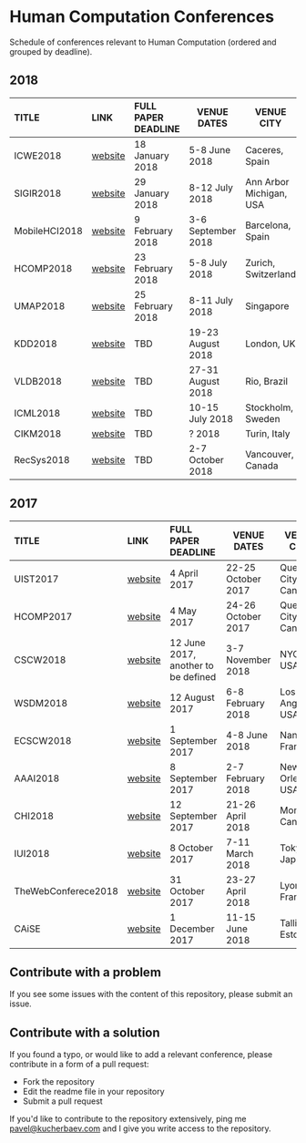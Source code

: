 # Human Computation Conferences

Schedule of conferences relevant to Human Computation (ordered and grouped by deadline). 
## 2018
|         TITLE        |       LINK       | FULL PAPER DEADLINE | VENUE DATES | VENUE CITY |
|:-------------------------|:----------------|:-------------------|---------|---------|
| ICWE2018 | [website](http://icwe2018.webengineering.org)  | 18 January 2018  | 5-8 June 2018 | Caceres, Spain |
| SIGIR2018 | [website](http://sigir.org/sigir2018/)  | 29 January 2018  | 8-12 July 2018 | Ann Arbor Michigan, USA |
| MobileHCI2018 | [website](http://mobilehci.acm.org/2018/)  | 9 February 2018  | 3-6 September 2018 | Barcelona, Spain |
| HCOMP2018 | [website](https://humancomputation.com/)  | 23 February 2018  | 5-8 July 2018 | Zurich, Switzerland |
| UMAP2018 | [website](http://www.um.org/umap2018/important-dates/)  | 25 February 2018  | 8-11 July 2018 | Singapore |
| KDD2018 | [website](http://www.kdd.org/kdd2018/) | TBD   | 19-23 August 2018 | London, UK |
| VLDB2018 | [website](http://vldb2018.lncc.br) | TBD   | 27-31 August 2018 | Rio, Brazil |
| ICML2018 | [website](http://www.wikicfp.com/cfp/servlet/event.showcfp?eventid=67105&copyownerid=2)   | TBD | 10-15 July 2018 | Stockholm, Sweden |
| CIKM2018 | [website](http://www.cikm2018.units.it) | TBD   | ? 2018 | Turin, Italy |
| RecSys2018 | [website](https://recsys.acm.org/recsys18/) | TBD   | 2-7 October 2018 | Vancouver, Canada |



## 2017
|         TITLE        |       LINK       | FULL PAPER DEADLINE | VENUE DATES | VENUE CITY |
|:-------------------------|:----------------|:-------------------|---------|---------|
| UIST2017 | [website](https://uist.acm.org/uist2017/)   | 4 April 2017 | 22-25 October 2017 | Quebec City, Canada |
| HCOMP2017 | [website](https://humancomputation.com/2017/)   | 4 May 2017 | 24-26 October 2017 | Quebec City, Canada |
| CSCW2018 | [website](https://cscw.acm.org/2018/)   | 12 June 2017, another to be defined | 3-7 November 2018 | NYC, USA |
| WSDM2018 | [website](http://www.wsdm-conference.org/2018/)   | 12 August 2017 | 6-8 February 2018 | Los Angeles, USA |
| ECSCW2018 | [website](http://ecscw2018.loria.fr/papers/)   | 1 September 2017 | 4-8 June 2018 | Nancy, France |
| AAAI2018 | [website](https://aaai.org/Conferences/AAAI/aaai18.php)   | 8 September 2017 | 2-7 February 2018 | New Orleans, USA |
| CHI2018 | [website](https://chi2018.acm.org)   | 12 September 2017 | 21-26 April 2018 | Montreal, Canada |
| IUI2018 | [website](http://iui.acm.org/2018/call_for_papers.html)   | 8 October 2017 | 7-11 March 2018 | Tokyo, Japan |
| TheWebConferece2018 | [website](https://www2018.thewebconf.org)   | 31 October 2017 | 23-27 April 2018 | Lyon, France |
| CAiSE | [website](https://caise2018.ut.ee/call-for-papers/)   | 1 December 2017 | 11-15 June 2018 | Tallin, Estonia |






## Contribute with a problem

If you see some issues with the content of this repository, please submit an issue.

## Contribute with a solution

If you found a typo, or would like to add a relevant conference, please contribute in a form of a pull request:

* Fork the repository
* Edit the readme file in your repository
* Submit a pull request

If you'd like to contribute to the repository extensively, ping me pavel@kucherbaev.com and I give you write access to the repository.


